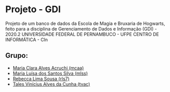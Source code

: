 # Projeto - GDI
Projeto de um banco de dados da Escola de Magia e Bruxaria de Hogwarts, feito para a disciplina de Gerenciamento de Dados e Informação (GDI) - 2020.2
UNIVERSIDADE FEDERAL DE PERNAMBUCO - UFPE
CENTRO DE INFORMÁTICA - CIn
## Grupo:
* [Maria Clara Alves Acruchi (mcaa)](https://github.com/acrucha)
* [Maria Luísa dos Santos Silva (mlss)](https://github.com/mluisass)
* [Rebecca Lima Sousa (rls7)](https://github.com/becca-ls)
* [Tales Vinícius Alves da Cunha (tvac)](https://github.com/Miletinho)

